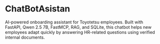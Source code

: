 # ChatBotAsistan
AI-powered onboarding assistant for Toyotetsu employees. Built with FastAPI, Qwen 2.5 7B, FastMCP, RAG, and SQLite, this chatbot helps new employees adapt quickly by answering HR-related questions using verified internal documents.
